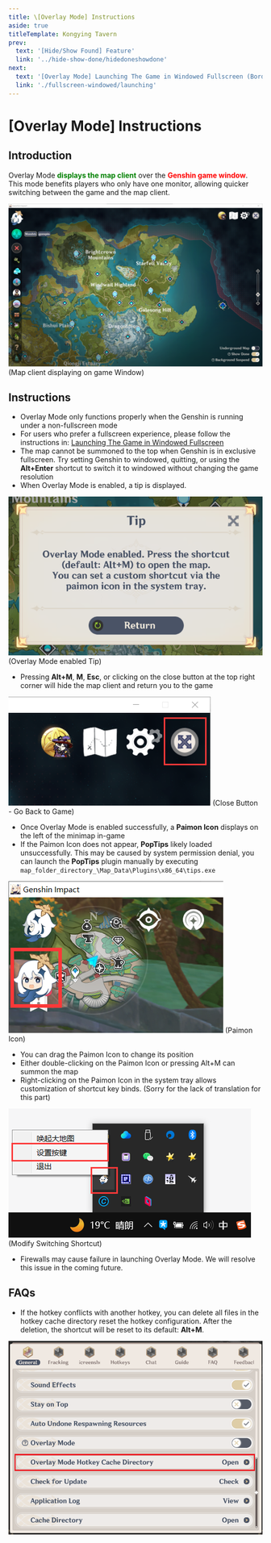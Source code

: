 ```yaml
---
title: \[Overlay Mode] Instructions
aside: true
titleTemplate: Kongying Tavern
prev:
  text: '[Hide/Show Found] Feature'
  link: '../hide-show-done/hidedoneshowdone'
next:
  text: '[Overlay Mode] Launching The Game in Windowed Fullscreen (Borderless)'
  link: './fullscreen-windowed/launching'
---
```


[原文：【覆盖模式】使用说明]: (https://support.qq.com/products/321980/faqs/97047)

# [Overlay Mode] Instructions

## Introduction

Overlay Mode <span style="color: green"><b>displays the map client</b></span> over the <span style="color: red"><b>Genshin game window</b></span>. This mode benefits players who only have one monitor, allowing quicker switching between the game and the map client.

![](/imgs/en/manual/overlay-mode/1.png)
(Map client displaying on game Window)

## Instructions

- Overlay Mode only functions properly when the Genshin is running under a non-fullscreen mode
- For users who prefer a fullscreen experience, please follow the instructions in: [Launching The Game in Windowed Fullscreen](./fullscreen-windowed/launching.md)
- The map cannot be summoned to the top when Genshin is in exclusive fullscreen. Try setting Genshin to windowed, quitting, or using the **Alt+Enter** shortcut to switch it to windowed without changing the game resolution
- When Overlay Mode is enabled, a tip is displayed.

![](/imgs/en/manual/overlay-mode/2.png)
(Overlay Mode enabled Tip)

- Pressing **Alt+M**, **M**, **Esc**, or clicking on the close button at the top right corner will hide the map client and return you to the game

![](/imgs/en/manual/overlay-mode/3.png)
(Close Button - Go Back to Game)

- Once Overlay Mode is enabled successfully, a **Paimon Icon** displays on the left of the minimap in-game
- If the Paimon Icon does not appear, **PopTips** likely loaded unsuccessfully. This may be caused by system permission denial, you can launch the **PopTips** plugin manually by executing `map_folder_directory_\Map_Data\Plugins\x86_64\tips.exe`

![](/imgs/en/manual/overlay-mode/4.png)
(Paimon Icon)

- You can drag the Paimon Icon to change its position
- Either double-clicking on the Paimon Icon or pressing Alt+M can summon the map
- Right-clicking on the Paimon Icon in the system tray allows customization of shortcut key binds. (Sorry for the lack of translation for this part)

![](/imgs/en/manual/overlay-mode/5.png)
(Modify Switching Shortcut)

- Firewalls may cause failure in launching Overlay Mode. We will resolve this issue in the coming future.

## FAQs

- If the hotkey conflicts with another hotkey, you can delete all files in the hotkey cache directory reset the hotkey configuration. After the deletion, the shortcut will be reset to its default: **Alt+M**.

![](/imgs/en/manual/overlay-mode/6.png)
